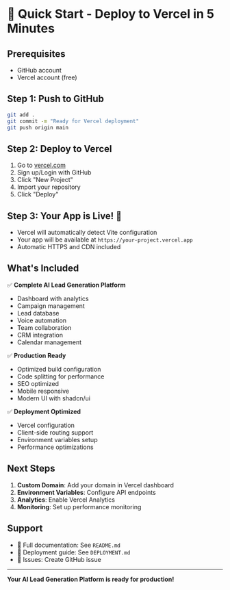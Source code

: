 # 🚀 Quick Start - Deploy to Vercel in 5 Minutes

## Prerequisites
- GitHub account
- Vercel account (free)

## Step 1: Push to GitHub
```bash
git add .
git commit -m "Ready for Vercel deployment"
git push origin main
```

## Step 2: Deploy to Vercel
1. Go to [vercel.com](https://vercel.com)
2. Sign up/Login with GitHub
3. Click "New Project"
4. Import your repository
5. Click "Deploy"

## Step 3: Your App is Live! 🎉
- Vercel will automatically detect Vite configuration
- Your app will be available at `https://your-project.vercel.app`
- Automatic HTTPS and CDN included

## What's Included
✅ **Complete AI Lead Generation Platform**
- Dashboard with analytics
- Campaign management
- Lead database
- Voice automation
- Team collaboration
- CRM integration
- Calendar management

✅ **Production Ready**
- Optimized build configuration
- Code splitting for performance
- SEO optimized
- Mobile responsive
- Modern UI with shadcn/ui

✅ **Deployment Optimized**
- Vercel configuration
- Client-side routing support
- Environment variables setup
- Performance optimizations

## Next Steps
1. **Custom Domain**: Add your domain in Vercel dashboard
2. **Environment Variables**: Configure API endpoints
3. **Analytics**: Enable Vercel Analytics
4. **Monitoring**: Set up performance monitoring

## Support
- 📖 Full documentation: See `README.md`
- 🚀 Deployment guide: See `DEPLOYMENT.md`
- 🐛 Issues: Create GitHub issue

---
**Your AI Lead Generation Platform is ready for production!**